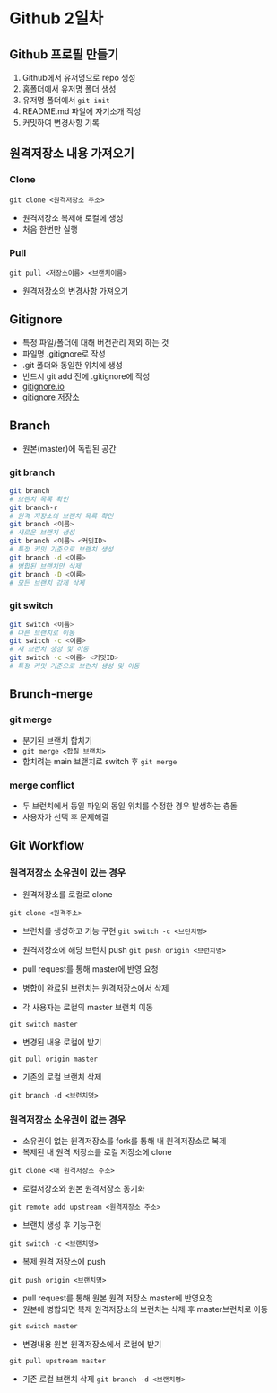 # Github 2일차
## Github 프로필 만들기
1. Github에서 유저명으로 repo 생성
2. 홈폴더에서 유저명 폴더 생성
3. 유저명 폴더에서 `git init`
4. README.md 파일에 자기소개 작성
5. 커밋하여 변경사항 기록

## 원격저장소 내용 가져오기
### Clone
`git clone <원격저장소 주소>`
- 원격저장소 복제해 로컬에 생성
- 처음 한번만 실행
### Pull
`git pull <저장소이름> <브랜치이름>`
- 원격저장소의 변경사항 가져오기

## Gitignore
- 특정 파일/폴더에 대해 버전관리 제외 하는 것
- 파일명 .gitignore로 작성
- .git 폴더와 동일한 위치에 생성
- 반드시 git add 전에 .gitignore에 작성
- [gitignore.io](https://gitignore.io/)
- [gitignore 저장소](https://github.com/github/gitignore)

## Branch
- 원본(master)에 독립된 공간
### git branch
```bash
git branch
# 브랜치 목록 확인
git branch-r
# 원격 저장소의 브랜치 목록 확인
git branch <이름>
# 새로운 브랜치 생성
git branch <이름> <커밋ID>
# 특정 커밋 기준으로 브랜치 생성
git branch -d <이름>
# 병합된 브랜치만 삭제
git branch -D <이름>
# 모든 브랜치 강제 삭제
```
### git switch
```bash
git switch <이름>
# 다른 브랜치로 이동
git switch -c <이름>
# 새 브런치 생성 및 이동
git switch -c <이름> <커밋ID>
# 특정 커밋 기준으로 브런치 생성 및 이동
```
## Brunch-merge
### git merge
- 분기된 브랜치 합치기
- `git merge <합칠 브랜치>`
- 합치려는 main 브랜치로 switch 후 `git merge`
### merge conflict
- 두 브런치에서 동일 파일의 동일 위치를 수정한 경우 발생하는 충돌
- 사용자가 선택 후 문제해결
## Git Workflow
### 원격저장소 소유권이 있는 경우

- 원격저장소를 로컬로 clone

`git clone <원격주소>`

- 브런치를 생성하고 기능 구현
`git switch -c <브런치명>`

- 원격저장소에 해당 브런치 push
`git push origin <브런치명>`

- pull request를 통해 master에 반영 요청

- 병합이 완료된 브랜치는 원격저장소에서 삭제

- 각 사용자는 로컬의 master 브랜치 이동

`git switch master`
- 변경된 내용 로컬에 받기

`git pull origin master`
- 기존의 로컬 브랜치 삭제

`git branch -d <브런치명>`

### 원격저장소 소유권이 없는 경우
- 소유권이 없는 원격저장소를 fork를 통해 내 원격저장소로 복제
- 복제된 내 원격 저장소를 로컬 저장소에 clone
  
`git clone <내 원격저장소 주소>`
- 로컬저장소와 원본 원격저장소 동기화

`git remote add upstream <원격저장소 주소>`
- 브랜치 생성 후 기능구현

`git switch -c <브랜치명>`
- 복제 원격 저장소에 push

`git push origin <브랜치명>`
- pull request를 통해 원본 원격 저장소 master에 반영요청
- 원본에 병합되면 복제 원격저장소의 브런치는 삭제 후 master브런치로 이동

`git switch master`
- 변경내용 원본 원격저장소에서 로컬에 받기

`git pull upstream master`
- 기존 로컬 브랜치 삭제
`git branch -d <브랜치명>`